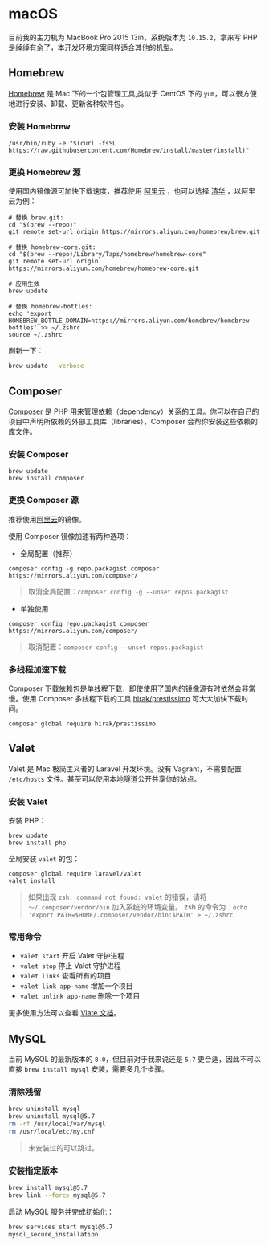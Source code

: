 # macOS

目前我的主力机为 MacBook Pro 2015 13in，系统版本为 `10.15.2`，拿来写 PHP 是绰绰有余了，本开发环境方案同样适合其他的机型。

## Homebrew

[Homebrew](https://brew.sh/) 是 Mac 下的一个包管理工具,类似于 CentOS 下的 `yum`，可以很方便地进行安装、卸载、更新各种软件包。

### 安装 Homebrew

```shell script
/usr/bin/ruby -e "$(curl -fsSL https://raw.githubusercontent.com/Homebrew/install/master/install)"
```

### 更换 Homebrew 源

使用国内镜像源可加快下载速度，推荐使用 [阿里云](https://opsx.alibaba.com/mirror?lang=zh-CN) ，也可以选择 [清华](https://mirrors.tuna.tsinghua.edu.cn/help/homebrew/) ，以阿里云为例：

```shell script
# 替换 brew.git:
cd "$(brew --repo)"
git remote set-url origin https://mirrors.aliyun.com/homebrew/brew.git

# 替换 homebrew-core.git:
cd "$(brew --repo)/Library/Taps/homebrew/homebrew-core"
git remote set-url origin https://mirrors.aliyun.com/homebrew/homebrew-core.git

# 应用生效
brew update

# 替换 homebrew-bottles:
echo 'export HOMEBREW_BOTTLE_DOMAIN=https://mirrors.aliyun.com/homebrew/homebrew-bottles' >> ~/.zshrc
source ~/.zshrc
```

刷新一下：

```bash
brew update --verbose
```

## Composer

[Composer](https://www.phpcomposer.com/) 是 PHP 用来管理依赖（dependency）关系的工具。你可以在自己的项目中声明所依赖的外部工具库（libraries），Composer 会帮你安装这些依赖的库文件。

### 安装 Composer

```shell script
brew update
brew install composer
```

### 更换 Composer 源

推荐使用[阿里云](https://developer.aliyun.com/composer)的镜像。

使用 Composer 镜像加速有两种选项：

- 全局配置（推荐）

```shell script
composer config -g repo.packagist composer https://mirrors.aliyun.com/composer/
```

> 取消全局配置：`composer config -g --unset repos.packagist`

- 单独使用

```shell script
composer config repo.packagist composer https://mirrors.aliyun.com/composer/
```

> 取消配置：`composer config --unset repos.packagist`

### 多线程加速下载

Composer 下载依赖包是单线程下载，即使使用了国内的镜像源有时依然会非常慢。使用 Composer 多线程下载的工具 [hirak/prestissimo](https://github.com/hirak/prestissimo) 可大大加快下载时间。

```shell script
composer global require hirak/prestissimo
```

## Valet

Valet 是 Mac 极简主义者的 Laravel 开发环境。没有 Vagrant，不需要配置 `/etc/hosts` 文件。甚至可以使用本地隧道公开共享你的站点。

### 安装 Valet

安装 PHP：

```shell script
brew update
brew install php
```

全局安装 `valet` 的包：

```shell script
composer global require laravel/valet
valet install
```

> 如果出现 `zsh: command not found: valet` 的错误，请将 `～/.composer/vendor/bin` 加入系统的环境变量。
> zsh 的命令为：`echo 'export PATH=$HOME/.composer/vendor/bin:$PATH' > ~/.zshrc`

### 常用命令

- `valet start` 开启 Valet 守护进程
- `valet stop` 停止 Valet 守护进程
- `valet links` 查看所有的项目
- `valet link app-name` 增加一个项目
- `valet unlink app-name` 删除一个项目

更多使用方法可以查看 [Vlate 文档](https://learnku.com/docs/laravel/6.0/valet/5128)。

## MySQL

当前 MySQL 的最新版本的 `8.0`，但目前对于我来说还是 `5.7` 更合适，因此不可以直接 `brew install mysql` 安装，需要多几个步骤。

### 清除残留

```bash
brew uninstall mysql
brew uninstall mysql@5.7
rm -rf /usr/local/var/mysql
rm /usr/local/etc/my.cnf
```

> 未安装过的可以跳过。

### 安装指定版本

```bash
brew install mysql@5.7
brew link --force mysql@5.7
```

启动 MySQL 服务并完成初始化：

```bash
brew services start mysql@5.7
mysql_secure_installation
```
